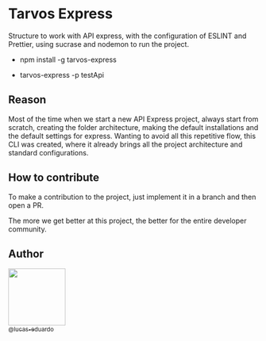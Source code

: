 # Tarvos Express

Structure to work with API express, with the configuration of ESLINT and Prettier, using sucrase and nodemon to run the project.

- npm install -g tarvos-express

- tarvos-express -p testApi

## Reason
Most of the time when we start a new API Express project, always start from scratch, creating the folder architecture, making the default installations and the default settings for express. Wanting to avoid all this repetitive flow, this CLI was created, where it already brings all the project architecture and standard configurations.

## How to contribute
To make a contribution to the project, just implement it in a branch and then open a PR.

The more we get better at this project, the better for the entire developer community.

## Author

[<img src="https://avatars3.githubusercontent.com/u/22918282?s=460&v=4" width=115><br><sub>@lucas-eduardo</sub>](https://github.com/lucas-eduardo)
